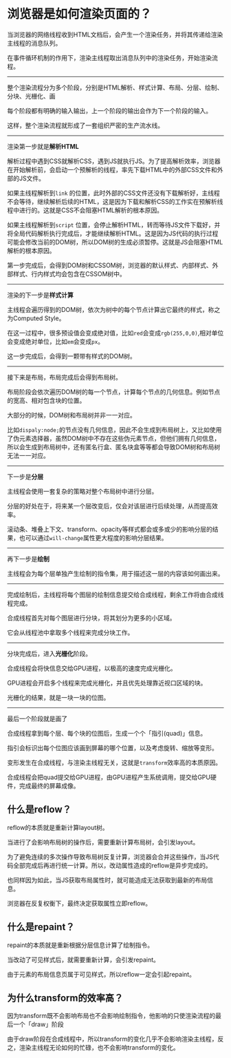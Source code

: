 # 浏览器是如何渲染页面的？

当浏览器的网络线程收到HTML文档后，会产生一个渲染任务，并将其传递给渲染主线程的消息队列。

在事件循环机制的作用下，渲染主线程取出消息队列中的渲染任务，开始渲染流程。

---

整个渲染流程分为多个阶段，分别是HTML解析、样式计算、布局、分层、绘制、分块、光栅化、画

每个阶段都有明确的输入输出，上一个阶段的输出会作为下一个阶段的输入。

这样，整个渲染流程就形成了一套组织严密的生产流水线。

---

渲染第一步就是**解析HTML**

解析过程中遇到CSS就解析CSS，遇到JS就执行JS。为了提高解析效率，浏览器在开始解析前，会启动一个预解析的线程，率先下载HTML中的外部CSS文件和外部的JS文件。

如果主线程解析到`link` 的位置，此时外部的CSS文件还没有下载解析好，主线程不会等待，继续解析后续的HTML，这是因为下载和解析CSS的工作实在预解析线程中进行的。这就是CSS不会阻塞HTML解析的根本原因。

如果主线程解析到`script` 位置，会停止解析HTML，转而等待JS文件下载好，并将全局代码解析执行完成后，才能继续解析HTML。这是因为JS代码的执行过程可能会修改当前的DOM树，所以DOM树的生成必须暂停。这就是JS会阻塞HTML解析的根本原因。

第一步完成后，会得到DOM树和CSSOM树，浏览器的默认样式、内部样式、外部样式、行内样式均会包含在CSSOM树中。

---

渲染的下一步是**样式计算**

主线程会遍历得到的DOM树，依次为树中的每个节点计算出它最终的样式，称之为Computed Style。

在这一过程中，很多预设值会变成绝对值，比如`red`会变成`rgb(255,0,0)`,相对单位会变成绝对单位，比如`em`会变成`px`。

这一步完成后，会得到一颗带有样式的DOM树。

---

接下来是布局，布局完成后会得到布局树。

布局阶段会依次遍历DOM树的每一个节点，计算每个节点的几何信息。例如节点的宽高、相对包含块的位置。

大部分的时候，DOM树和布局树并非一一对应。

比如`dispaly:node;`的节点没有几何信息，因此不会生成到布局树上，又比如使用了伪元素选择器，虽然DOM树中不存在这些伪元素节点，但他们拥有几何信息，所以会生成到布局树中，还有匿名行盒、匿名块盒等等都会导致DOM树和布局树无法一一对应。

---

下一步是**分层**

主线程会使用一套复杂的策略对整个布局树中进行分层。

分层的好处在于，将来某一个层改变后，仅会对该层进行后续处理，从而提高效率。

滚动条、堆叠上下文、transform、opacity等样式都会或多或少的影响分层的结果，也可以通过`will-change`属性更大程度的影响分层结果。

---

再下一步是**绘制**

主线程会为每个层单独产生绘制的指令集，用于描述这一层的内容该如何画出来。

---

完成绘制后，主线程将每个图层的绘制信息提交给合成线程，剩余工作将由合成线程完成。

合成线程首先对每个图层进行分块，将其划分为更多的小区域。

它会从线程池中拿取多个线程来完成分块工作。

---

分块完成后，进入**光栅化**阶段。

合成线程会将快信息交给GPU进程，以极高的速度完成光栅化。

GPU进程会开启多个线程来完成光栅化，并且优先处理靠近视口区域的块。

光栅化的结果，就是一块一块的位图。

---

最后一个阶段就是画了

合成线程拿到每个层、每个块的位图后，生成一个个「指引(quad)」信息。

指引会标识出每个位图应该画到屏幕的哪个位置，以及考虑旋转、缩放等变形。

变形发生在合成线程，与渲染主线程无关，这就是`transform`效率高的本质原因。

合成线程会把quad提交给GPU进程，由GPU进程产生系统调用，提交给GPU硬件，完成最终的屏幕成像。

## 什么是reflow？

reflow的本质就是重新计算layout树。

当进行了会影响布局树的操作后，需要重新计算布局树，会引发layout。

为了避免连续的多次操作导致布局树反复计算，浏览器会合并这些操作，当JS代码全部完成后再进行统一计算。所以，改动属性造成的reflow是异步完成的。

也同样因为如此，当JS获取布局属性时，就可能造成无法获取到最新的布局信息。

浏览器在反复权衡下，最终决定获取属性立即reflow。

## 什么是repaint？

repaint的本质就是重新根据分层信息计算了绘制指令。

当改动了可见样式后，就需要重新计算，会引发repaint。

由于元素的布局信息页属于可见样式，所以reflow一定会引起repaint。

## 为什么transform的效率高？

因为transform既不会影响布局也不会影响绘制指令，他影响的只使渲染流程的最后一个「draw」阶段

由于draw阶段在合成线程中，所以transform的变化几乎不会影响渲染主线程，反之，渲染主线程无论如何的忙碌，也不会影响transform的变化。